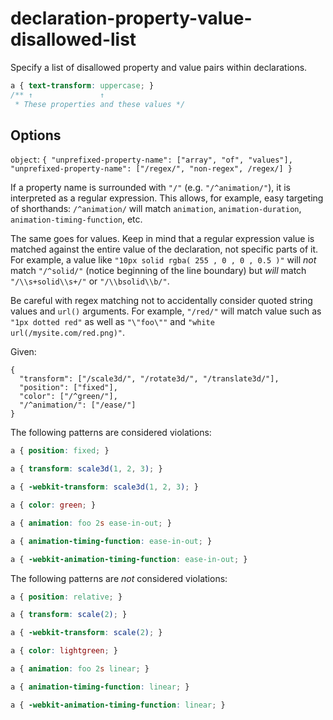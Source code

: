 # declaration-property-value-disallowed-list

Specify a list of disallowed property and value pairs within declarations.

<!-- prettier-ignore -->
```css
a { text-transform: uppercase; }
/** ↑               ↑
 * These properties and these values */
```

## Options

`object`: `{ "unprefixed-property-name": ["array", "of", "values"], "unprefixed-property-name": ["/regex/", "non-regex", /regex/] }`

If a property name is surrounded with `"/"` (e.g. `"/^animation/"`), it is interpreted as a regular expression. This allows, for example, easy targeting of shorthands: `/^animation/` will match `animation`, `animation-duration`, `animation-timing-function`, etc.

The same goes for values. Keep in mind that a regular expression value is matched against the entire value of the declaration, not specific parts of it. For example, a value like `"10px solid rgba( 255 , 0 , 0 , 0.5 )"` will _not_ match `"/^solid/"` (notice beginning of the line boundary) but _will_ match `"/\\s+solid\\s+/"` or `"/\\bsolid\\b/"`.

Be careful with regex matching not to accidentally consider quoted string values and `url()` arguments. For example, `"/red/"` will match value such as `"1px dotted red"` as well as `"\"foo\""` and `"white url(/mysite.com/red.png)"`.

Given:

```
{
  "transform": ["/scale3d/", "/rotate3d/", "/translate3d/"],
  "position": ["fixed"],
  "color": ["/^green/"],
  "/^animation/": ["/ease/"]
}
```

The following patterns are considered violations:

<!-- prettier-ignore -->
```css
a { position: fixed; }
```

<!-- prettier-ignore -->
```css
a { transform: scale3d(1, 2, 3); }
```

<!-- prettier-ignore -->
```css
a { -webkit-transform: scale3d(1, 2, 3); }
```

<!-- prettier-ignore -->
```css
a { color: green; }
```

<!-- prettier-ignore -->
```css
a { animation: foo 2s ease-in-out; }
```

<!-- prettier-ignore -->
```css
a { animation-timing-function: ease-in-out; }
```

<!-- prettier-ignore -->
```css
a { -webkit-animation-timing-function: ease-in-out; }
```

The following patterns are _not_ considered violations:

<!-- prettier-ignore -->
```css
a { position: relative; }
```

<!-- prettier-ignore -->
```css
a { transform: scale(2); }
```

<!-- prettier-ignore -->
```css
a { -webkit-transform: scale(2); }
```

<!-- prettier-ignore -->
```css
a { color: lightgreen; }
```

<!-- prettier-ignore -->
```css
a { animation: foo 2s linear; }
```

<!-- prettier-ignore -->
```css
a { animation-timing-function: linear; }
```

<!-- prettier-ignore -->
```css
a { -webkit-animation-timing-function: linear; }
```
